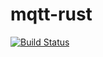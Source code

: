 # mqtt-rust

[![Build Status](https://travis-ci.org/GarfieldZHU/mqtt-rust.svg?branch=master)](https://travis-ci.org/GarfieldZHU/mqtt-rust)